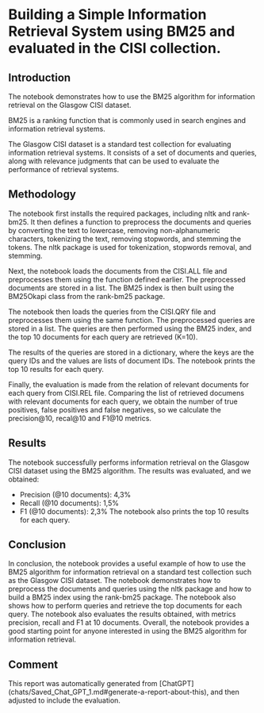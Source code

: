 # Building a Simple Information Retrieval System using BM25 and evaluated in the CISI collection.

## Introduction

The notebook demonstrates how to use the BM25 algorithm for information retrieval on the Glasgow CISI dataset. 

BM25 is a ranking function that is commonly used in search engines and information retrieval systems. 

The Glasgow CISI dataset is a standard test collection for evaluating information retrieval systems. 
It consists of a set of documents and queries, along with relevance judgments that can be used to evaluate the performance of retrieval systems.

## Methodology

The notebook first installs the required packages, including nltk and rank-bm25. 
It then defines a function to preprocess the documents and queries by converting the text to lowercase, removing non-alphanumeric characters, tokenizing the text, removing stopwords, and stemming the tokens. 
The nltk package is used for tokenization, stopwords removal, and stemming.

Next, the notebook loads the documents from the CISI.ALL file and preprocesses them using the function defined earlier. 
The preprocessed documents are stored in a list. The BM25 index is then built using the BM25Okapi class from the rank-bm25 package.

The notebook then loads the queries from the CISI.QRY file and preprocesses them using the same function. 
The preprocessed queries are stored in a list. The queries are then performed using the BM25 index, and the top 10 documents for each query are retrieved (K=10).

The results of the queries are stored in a dictionary, where the keys are the query IDs and the values are lists of document IDs. 
The notebook prints the top 10 results for each query.

Finally, the evaluation is made from the relation of relevant documents for each query from CISI.REL file. 
Comparing the list of retrieved documens with relevant documents for each query, we obtain the number of true positives, false positives and false negatives, so we calculate the precision@10, recal@10 and F1@10 metrics.

## Results

The notebook successfully performs information retrieval on the Glasgow CISI dataset using the BM25 algorithm. 
The results was evaluated, and we obtained:
*  Precision (@10 documents): 4,3%
*  Recall (@10 documents): 1,5%
*  F1 (@10 documents): 2,3%
The notebook also prints the top 10 results for each query.

## Conclusion

In conclusion, the notebook provides a useful example of how to use the BM25 algorithm for information retrieval on a standard test collection such as the Glasgow CISI dataset. 
The notebook demonstrates how to preprocess the documents and queries using the nltk package and how to build a BM25 index using the rank-bm25 package. 
The notebook also shows how to perform queries and retrieve the top documents for each query. 
The notebook also evaluates the results obtained, with metrics precision, recall and F1 at 10 documents.
Overall, the notebook provides a good starting point for anyone interested in using the BM25 algorithm for information retrieval.


## Comment

This report was automatically generated from [ChatGPT] (chats/Saved_Chat_GPT_1.md#generate-a-report-about-this), and then adjusted to include the evaluation.
